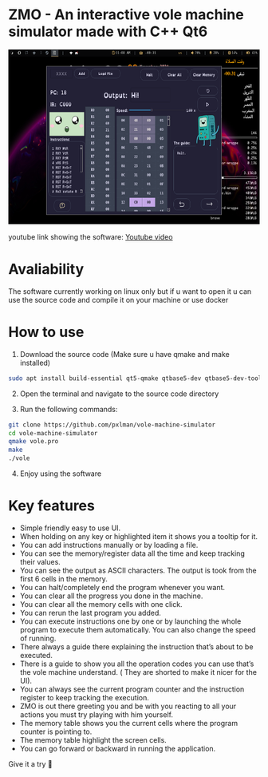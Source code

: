 # ZMO - An interactive vole machine simulator made with C++ Qt6

<img src="./screenshot.png" height="350">

youtube link showing the software: [Youtube video](https://youtu.be/WWo3SEs9rvE?si=DQyLCjWW8ydqhpBp)

# Avaliability
The software currently working on linux only
but if u want to open it u can use the source code and compile it on your machine or use docker
# How to use
1. Download the source code (Make sure u have qmake and make installed) 
```bash
sudo apt install build-essential qt5-qmake qtbase5-dev qtbase5-dev-tools qt4-qmake qtbase4-dev qtbase4-dev-tools
```
2. Open the terminal and navigate to the source code directory

3. Run the following commands:
```bash
git clone https://github.com/pxlman/vole-machine-simulator
cd vole-machine-simulator
qmake vole.pro
make
./vole
```
4. Enjoy using the software
# Key features
- Simple friendly easy to use UI.
- When holding on any key or highlighted item it shows you a tooltip for it.
- You can add instructions manually or by loading a file.
- You can see the memory/register data all the time and keep tracking their values.
- You can see the output as ASCII characters. The output is took from the first 6 cells in the memory.
- You can halt/completely end the program whenever you want.
- You can clear all the progress you done in the machine.
- You can clear all the memory cells with one click.
- You can rerun the last program you added.
- You can execute instructions one by one or by launching the whole program to execute them automatically. You can also change the speed of running.
- There always a guide there explaining the instruction that’s about to be executed.
- There is a guide to show you all the operation codes you can use that’s the vole machine understand. ( They are shorted to make it nicer for the UI).
- You can always see the current program counter and the instruction register to keep tracking the execution.
- ZMO is out there greeting you and be with you reacting to all your actions you must try playing with him yourself.
- The memory table shows you the current cells where the program counter is pointing to.
- The memory table highlight the screen cells.
- You can go forward or backward in running the application.

Give it a try 
